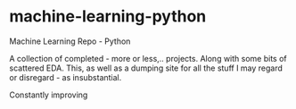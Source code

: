 # machine-learning-python

Machine Learning Repo - Python

A collection of completed - more or less,.. projects. Along with some bits of scattered EDA.
This, as well as a dumping site for all the stuff I may regard or disregard - as insubstantial.


Constantly improving
